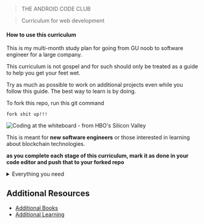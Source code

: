 > THE ANDROID CODE CLUB

> Curriculum for web development

#### How to use this curriculum

This is my multi-month study plan for going from GU noob to software engineer for a large company.

This curriculum is not gospel and for such should only be treated as a guide to help you get your feet wet. 

Try as much as possible to work on additional projects even while you follow this guide. The best way to learn is by doing.

To fork this repo, run this git command
```
fork shit up!!!
```

![Coding at the whiteboard - from HBO's Silicon Valley](https://d3j2pkmjtin6ou.cloudfront.net/coding-at-the-whiteboard-silicon-valley.png)

This is meant for **new software engineers** or those interested in learning about blockchain technologies.

**as you complete each stage of this curriculum, mark it as done in your code editor and push that to your forked repo**

<details>
<summary>Everything you need</summary>

- [ ] [Introduction to Blockchains](https://github.com/dibrinsofor/mlsa-events/tree/main/first-event)
** ignore the azure videos in the YouTube playlists
- [ ] [Learn a programming language](https://docs.microsoft.com/en-gb/learn/paths/python-language/)
- [ ] [Microsoft Learn - Building Blockchains](https://docs.microsoft.com/en-gb/learn/paths/ethereum-blockchain-development/)
- [ ] More theory and Practical work
    - [ ] [Protofire's guide](https://github.com/protofire/blockchain-learning-path)

</details>


## Additional Resources

- [Additional Books](#additional-books)
- [Additional Learning](#additional-learning)
